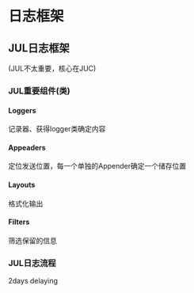 # 日志框架
## JUL日志框架
(JUL不太重要，核心在JUC)
### JUL重要组件(类)
#### Loggers
记录器、获得logger类确定内容
#### Appeaders
定位发送位置，每一个单独的Appender确定一个储存位置
#### Layouts
格式化输出
#### Filters
筛选保留的信息
### JUL日志流程
2days delaying
